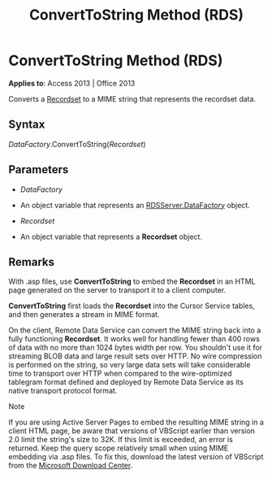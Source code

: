 ﻿---
title: ConvertToString Method (RDS)
TOCTitle: ConvertToString Method (RDS)
ms:assetid: dc6381e4-98c8-badc-ad8c-87c70574a8a4
ms:mtpsurl: https://msdn.microsoft.com/library/JJ250113(v=office.15)
ms:contentKeyID: 48548136
ms.date: 09/18/2015
mtps_version: v=office.15
---

# ConvertToString Method (RDS)


**Applies to**: Access 2013 | Office 2013 

Converts a [Recordset](recordset-object-ado.md) to a MIME string that represents the recordset data.

## Syntax

*DataFactory*.ConvertToString(*Recordset*)

## Parameters

  - *DataFactory*

  - An object variable that represents an [RDSServer.DataFactory](datafactory-object-rdsserver.md) object.

  - *Recordset*

  - An object variable that represents a **Recordset** object.

## Remarks

With .asp files, use **ConvertToString** to embed the **Recordset** in an HTML page generated on the server to transport it to a client computer.

**ConvertToString** first loads the **Recordset** into the Cursor Service tables, and then generates a stream in MIME format.

On the client, Remote Data Service can convert the MIME string back into a fully functioning **Recordset**. It works well for handling fewer than 400 rows of data with no more than 1024 bytes width per row. You shouldn't use it for streaming BLOB data and large result sets over HTTP. No wire compression is performed on the string, so very large data sets will take considerable time to transport over HTTP when compared to the wire-optimized tablegram format defined and deployed by Remote Data Service as its native transport protocol format.


> [!NOTE]
> <P>If you are using Active Server Pages to embed the resulting MIME string in a client HTML page, be aware that versions of VBScript earlier than version 2.0 limit the string's size to 32K. If this limit is exceeded, an error is returned. Keep the query scope relatively small when using MIME embedding via .asp files. To fix this, download the latest version of VBScript from the <A href="https://www.microsoft.com/downloads/en/default.aspx">Microsoft Download Center</A>.</P>


